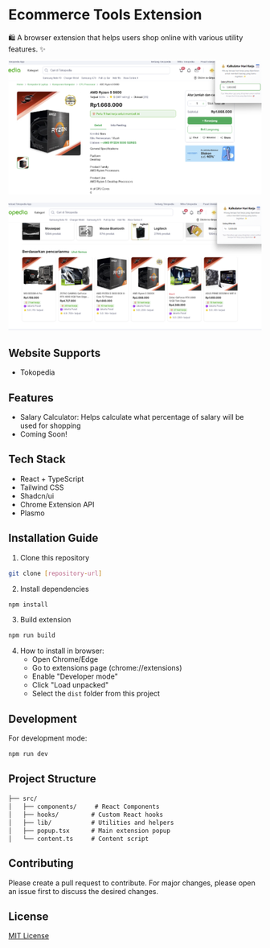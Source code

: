 # Ecommerce Tools Extension
🛍️ A browser extension that helps users shop online with various utility features. ✨

![Screenshot](./assets/screenshots/ss1.png)


![Screenshot](./assets/screenshots/ss2.png)


## Website Supports

- Tokopedia

## Features

- Salary Calculator: Helps calculate what percentage of salary will be used for shopping
- Coming Soon!

## Tech Stack

- React + TypeScript
- Tailwind CSS
- Shadcn/ui
- Chrome Extension API
- Plasmo

## Installation Guide

1. Clone this repository
```bash
git clone [repository-url]
```

2. Install dependencies
```bash
npm install
```

3. Build extension
```bash
npm run build
```

4. How to install in browser:
   - Open Chrome/Edge
   - Go to extensions page (chrome://extensions)
   - Enable "Developer mode"
   - Click "Load unpacked"
   - Select the `dist` folder from this project

## Development

For development mode:
```bash
npm run dev
```

## Project Structure

```
├── src/
│   ├── components/     # React Components
│   ├── hooks/         # Custom React hooks
│   ├── lib/           # Utilities and helpers
│   ├── popup.tsx      # Main extension popup
│   └── content.ts     # Content script
```

## Contributing

Please create a pull request to contribute. For major changes, please open an issue first to discuss the desired changes.

## License

[MIT License](LICENSE)
